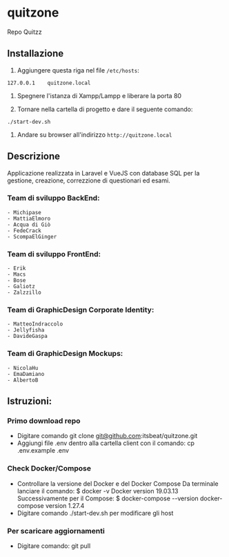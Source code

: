 # quitzone
Repo Quitzz

## Installazione

1. Aggiungere questa riga nel file `/etc/hosts`:
```
127.0.0.1    quitzone.local
```

1. Spegnere l'istanza di Xampp/Lampp e liberare la porta 80

1. Tornare nella cartella di progetto e dare il seguente comando:
```
./start-dev.sh
```

1. Andare su browser all'indirizzo `http://quitzone.local`


## Descrizione
Applicazione realizzata in Laravel e VueJS con database SQL per la gestione, creazione, correzzione di questionari ed esami.

### Team di sviluppo BackEnd:
    - Michipase
    - MattiaElmoro
    - Acqua di Giò
    - FedeCrack
    - ScompaElGinger

### Team di sviluppo FrontEnd:
    - Erik
    - Macs
    - Bose
    - Galiotz
    - Zalzzillo

### Team di GraphicDesign Corporate Identity:
    - MatteoIndraccolo
    - Jellyfisha
    - DavideGaspa

### Team di GraphicDesign Mockups:
    - NicolaHu
    - EmaDamiano
    - AlbertoB

## Istruzioni:
### Primo download repo
- Digitare comando
    git clone git@github.com:itsbeat/quitzone.git
- Aggiungi file .env dentro alla cartella client con il comando:
    cp .env.example .env

### Check Docker/Compose
- Controllare la versione del Docker e del Docker Compose
    Da terminale lanciare il comando: $ docker -v
                                      Docker version 19.03.13
    Successivamente per il Compose: $ docker-compose --version
                                      docker-compose version 1.27.4
- Digitare comando 
    ./start-dev.sh per modificare gli host

### Per scaricare aggiornamenti
- Digitare comando:
    git pull
